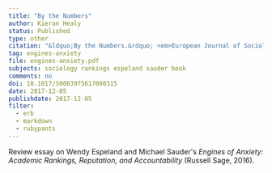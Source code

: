 ```yaml
---
title: "By the Numbers"
author: Kieran Healy
status: Published
type: other
citation: "&ldquo;By the Numbers.&rdquo; <em>European Journal of Sociology</em>, 58:512-519"
tag: engines-anxiety
file: engines-anxiety.pdf
subjects: sociology rankings espeland sauder book
comments: no
doi: 10.1017/S0003975617000315
date: 2017-12-05
publishdate: 2017-12-05
filter:
  - erb
  - markdown
  - rubypants
---
```

Review essay on Wendy Espeland and Michael Sauder's _Engines of Anxiety: Academic Rankings, Reputation, and Accountability_ (Russell Sage, 2016).
